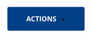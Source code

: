 <html>

<style> 
h1{
	display:none;
}
.container-lg {
	max-width: 5000px;
	margin-right: 0;
	margin-left: 0;
}
.px-3 {
	padding-right: 0px !important;
	padding-left: 0px !important;
}
.my-5 {
	margin-top: 0px !important;
	margin-bottom: 0px !important;
}
@font-face {
	font-family: Open Sans;
	src: url(OpenSans-Bold.ttf);
	font-weight: bold;
}
@font-face {
	font-family: Open Sans;
	src: url(OpenSans-Light.ttf);
	font-weight: light;
}
@font-face {
	font-family: Open Sans;
	src: url(OpenSans-Regular.ttf);
}
body{
	font-family: "Open Sans",sans-serif;
	margin:40 !important;
	padding:40 !important;
}
*,
*:before,
*:after {
	-webkit-box-sizing: border-box;
	-moz-box-sizing: border-box;
	box-sizing: border-box;
}
.container {
	margin:40px;
	padding:40px;
}
.button {
	display: block;
	position: relative;
	border: none;
	overflow: hidden;
	text-decoration: none;
	font-size: 16px;
	outline: none;
	color: #FFF;
	background: transparent;
	font-family: 'Open Sans';
	font-weight: bold;
	height: 56px;
	width: 180px;
	padding:0;
	margin:0;
	background: #014085;
	border-radius: 4px;
	text-transform: uppercase;
	transition: height .3s;
}
.button:hover {
	background-color: white;
	border: 1px solid lightgray;
	border-radius: 4px;
	color: #4C4C4C;
	text-transform:none;
	font-weight:normal;
	box-shadow: 0px 8px 16px 0px rgba(0,0,0,0.2);
	height:180px;
	display:block;
	text-align:left;
}
.button:hover span{
	width:100%;
	float:left;
	text-align:left;
	display:none;
}
.button span {
	-webkit-transition: 0s;
	-moz-transition: 0s;
	-o-transition: 0s;
	transition: 0s;
	-webkit-transition-delay: 0s;
	-moz-transition-delay: 0s;
	-o-transition-delay: 0s;
	transition-delay: 0s;
}
.button:before,
.button:after {
	content: '';
	position: absolute;
	width: 100%;
	text-align: left;
	opacity: 0;
	-webkit-transition: 0s,opacity 0s;
	-moz-transition: 0s,opacity 0s;
	-o-transition: 0s,opacity .0;
	transition: 0s,opacity 0s;
}

/* :before */

.button:before {
	content: attr(data-hover);
	-webkit-transform: translate(-150%,0);
	-moz-transform: translate(-150%,0);
	-ms-transform: translate(-150%,0);
	-o-transform: translate(-150%,0);
	transform: translate(-150%,0);
}

/* :after */

.button:after {
	content: attr(data-active);
	-webkit-transform: translate(150%,0);
	-moz-transform: translate(150%,0);
	-ms-transform: translate(150%,0);
	-o-transform: translate(150%,0);
	transform: translate(150%,0);
}

/* Span on :hover and :active */

.button:hover span,
.button:active span {
	opacity: 0;
	-webkit-transform: scale(0.3);
	-moz-transform: scale(0.3);
	-ms-transform: scale(0.3);
	-o-transform: scale(0.3);
	transform: scale(0.3);
}
.button:hover:before,
.button:active:after {
	opacity: 1;
	-webkit-transform: translate(0,0);
}
.button:hover:after{
	background-color:red;
}
.button ul {
	display:none;
	list-style-type: none;
	height:auto;
	margin:0;
	padding:0;
}
li {
	padding:8px 0px 8px 18px;
	margin:0;
	line-height:37px;
	cursor: pointer;
	color:#014085;
}
li img{
	height:16px;
	padding-right:7px;
	opacity:50%;
}
.button:hover ul{
    	display:contents;
}
li:hover {
	background:#F2F5F9;
	color:#014085;
}
li:hover img{
    	background:#F2F5F9;
}
</style>
<body>
	<div class="container">
		<button class="button" type="button" data-hover="">
		    <span>actions<a style="font-size:12px; padding-left:10px;">▼</a></span> 
		    <ul>
			<li><img src="Edit.png">Edit</li>
			<li><img src="NewVersion.png">New Version</li>
			<li><img src="Trash.png">Delete</li>
		    </ul>        
		</button>
	</div>
</body>
</html>
